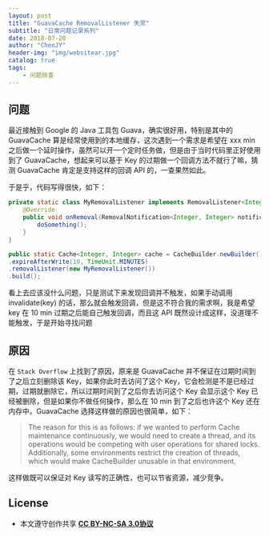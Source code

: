 ```yaml
---
layout: post
title: "GuavaCache RemovalListener 失灵"
subtitle: "日常问题记录系列"
date: 2018-07-20
author: "ChenJY"
header-img: "img/websitear.jpg"
catalog: true
tags: 
    - 问题排查
---
```


## 问题
最近接触到 Google 的 Java 工具包 Guava，确实很好用，特别是其中的 GuavaCache 算是经常使用到的本地缓存，这次遇到一个需求是希望在 xxx min 之后做一个延时操作，虽然可以开一个定时任务做，但是由于当时代码里正好使用到了 GuavaCache，想起来可以基于 Key 的过期做一个回调方法不就行了嘛，猜测 GuavaCache 肯定是支持这样的回调 API 的，一查果然如此。

于是乎，代码写得很快，如下：
```java
private static class MyRemovalListener implements RemovalListener<Integer, Integer> {  
    @Override  
    public void onRemoval(RemovalNotification<Integer, Integer> notification) {  
        doSomething();
    }  
}  

public static Cache<Integer, Integer> cache = CacheBuilder.newBuilder()
.expireAfterWrite(10, TimeUnit.MINUTES)
.removalListener(new MyRemovalListener())
.build();

```
看上去应该没什么问题，只是测试下来发现回调并不触发，如果手动调用 invalidate(key) 的话，那么就会触发回调，但是这不符合我的需求啊，我是希望 key 在 10 min 过期之后能自己触发回调，而且这 API 既然设计成这样，没道理不能触发，于是开始寻找问题

## 原因
在 `Stack Overflow` 上找到了原因，原来是 GuavaCache 并不保证在过期时间到了之后立刻删除该 Key，如果你此时去访问了这个 Key，它会检测是不是已经过期，过期就删除它，所以过期时间到了之后你去访问这个 Key 会显示这个 Key 已经被删除，但是如果你不做任何操作，那么在 10 min 到了之后也许这个 Key 还在内存中。GuavaCache 选择这样做的原因也很简单，如下：

> The reason for this is as follows: if we wanted to perform Cache maintenance continuously, we would need to create a thread, and its operations would be competing with user operations for shared locks. Additionally, some environments restrict the creation of threads, which would make CacheBuilder unusable in that environment.

这样做既可以保证对 Key 读写的正确性，也可以节省资源，减少竞争。

## License
* 本文遵守创作共享 <a href="https://creativecommons.org/licenses/by-nc-sa/3.0/cn/" target="_blank"><b>CC BY-NC-SA 3.0协议</b></a>